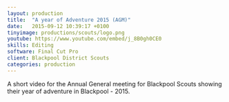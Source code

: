 ```yaml
---
layout: production
title:  "A year of Adventure 2015 (AGM)"
date:   2015-09-12 10:39:17 +0100
tinyimage: productions/scouts/logo.png
youtube: https://www.youtube.com/embed/j_8B0gh0CE0
skills: Editing
software: Final Cut Pro
client: Blackpool District Scouts
categories: production
---
```

<!--The date is in american format, sorry!-->
<!--For the youtube link, copy from the videos page, an example would be 'https://www.youtube.com/embed/rT26VIe_VBQ'-->
<!-- Tinyimage must be 500 x 500 pixels, make background transparent (looks better but optional), url is from the /images directory -->
<!-- Write the description below, no character limit -->

A short video for the Annual General meeting for Blackpool Scouts showing their year of adventure in Blackpool - 2015. 
